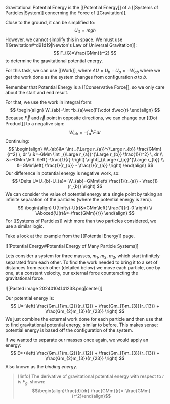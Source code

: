 Gravitational Potential Energy is the [[Potential Energy]] of a [[Systems of Particles|System]] concerning the Force of [[Gravitation]].

Close to the ground, it can be simplified to:
$$
U_{G}=mgh
$$
However, we cannot simplify this in space. We must use [[Gravitation#^d91d19|Newton's Law of Universal Gravitation]]:
$$
F_{G}=\frac{GMm}{r^2}
$$
to determine the gravitational potential energy.

For this task, we can use [[Work]], where $\Delta U=U_{b}-U_{a}=-W_{ab}$ where we get the work done as the system changes from configuration $a$ to $b$.

Remember that Potential Energy is a [[Conservative Force]], so we only care about the start and end result.

For that, we use the work in integral form:
$$
\begin{align}
W_{ab}=\int ^b_{a}\vec{F}\cdot d\vec{r}
\end{align}
$$
Because $\vec{F}$ and $\vec{r}$ point in opposite directions, we can change our [[Dot Product]] to a negative sign:
$$
W_{ab}=-\int ^b_{a} F \, dr 
$$
Continuing:
$$
\begin{align}
W_{ab}&=-\int _{\Large r_{a}}^{\Large r_{b}} \frac{GMm}{r^2} \, dr \\
&=-GMm \int _{\Large r_{a}}^{\Large r_{b}} \frac{1}{r^2} \, dr \\
&=-GMm \left. \left( -\frac{1}{r} \right)  \right|_{\Large r_{a}}^{\Large r_{b}} \\
&=GMm\left( \frac{1}{r_{b}} - \frac{1}{r_{a}} \right)   
\end{align}
$$
Our difference in potential energy is negative work, so:
$$
\Delta U=U_{b}-U_{a}=-W_{ab}=GMm\left( \frac{1}{r_{a}} - \frac{1}{r_{b}} \right)   
$$
We can consider the value of potential energy at a single point by taking an infinite separation of the particles (where the potential energy is zero).
$$
\begin{align}
U(\infty)-U(r)&=GMm\left( \frac{1}{r}-0 \right) \\
\Aboxed{U(r)&=-\frac{GMm}{r}}
\end{align}
$$
For [[Systems of Particles]] with more than two particles considered, we use a similar logic.

Take a look at the example from the [[Potential Energy]] page.

![[Potential Energy#Potential Energy of Many Particle Systems]]

Lets consider a system for three masses, $m_{1}$, $m_{2}$, $m_{3}$, which start infinitely separated from each other. To find the work needed to bring it to a set of distances from each other (detailed below) we move each particle, one by one, at a constant velocity, our external force counteracting the gravitational force.

![[Pasted image 20240104141238.png|center]]

Our potential energy is:
$$
U=-\left( \frac{Gm_{1}m_{2}}{r_{12}} + \frac{Gm_{1}m_{3}}{r_{13}} + \frac{Gm_{2}m_{3}}{r_{23}} \right) 
$$
We just combine the external work done for each particle and then use that to find gravitational potential energy, similar to before. This makes sense: potential energy is based off the configuration of the system.

If we wanted to separate our masses once again, we would apply an energy:
$$
E=+\left( \frac{Gm_{1}m_{2}}{r_{12}} + \frac{Gm_{1}m_{3}}{r_{13}} + \frac{Gm_{2}m_{3}}{r_{23}} \right) 
$$
Also known as the *binding energy*.

>[!info]
>The derivative of gravitational potential energy with respect to $r$ is $F_{g}$, shown:
>$$\begin{align}\frac{d}{dr} \frac{GMm}{r}=-\frac{GMm}{r^2}\end{align}$$

